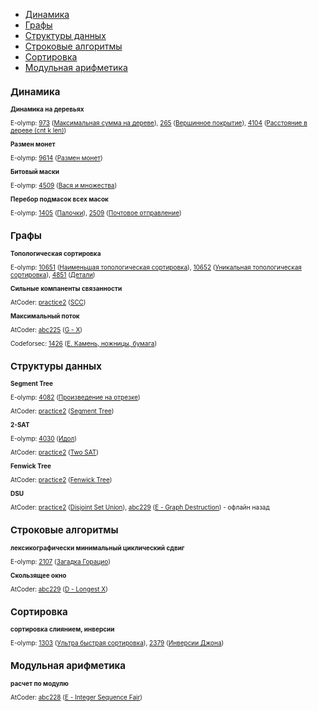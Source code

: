 
* [Динамика](#Динамика)
* [Графы](#Графы)
* [Структуры данных](#Структуры-данных)
* [Строковые алгоритмы](#Строковые-алгоритмы)
* [Сортировка](#Сортировка)
* [Модульная арифметика](#Модульная-арифметика)

<font size="1">

## Динамика

**Динамика на деревьях**

E-olymp: [973](https://www.e-olymp.com/ru/problems/973) ([Максимальная сумма на дереве](https://www.e-olymp.com/ru/submissions/9341339)), [265](https://www.e-olymp.com/ru/problems/265) ([Вершинное покрытие](https://www.e-olymp.com/ru/submissions/9341778)), [4104](https://www.e-olymp.com/ru/problems/4104) ([Расстояние в дереве (cnt k len)](https://www.e-olymp.com/ru/submissions/9342203))

**Размен монет**

E-olymp: [9614](https://www.e-olymp.com/ru/problems/9614) ([Размен монет](https://www.e-olymp.com/ru/submissions/9446138))

**Битовый маски**

E-olymp: [4509](https://www.e-olymp.com/ru/problems/4509) ([Вася и множества](https://www.e-olymp.com/ru/submissions/9662158))


**Перебор подмасок всех масок**

E-olymp: [1405](https://www.e-olymp.com/ru/problems/1405) ([Палочки](https://www.e-olymp.com/ru/submissions/9660184)), [2509](https://www.e-olymp.com/ru/problems/2509) ([Почтовое отправление](https://www.e-olymp.com/ru/submissions/9661302))



## Графы

**Топологическая сортировка**

E-olymp: [10651](https://www.e-olymp.com/ru/problems/10651) ([Наименьшая топологическая сортировка](https://www.e-olymp.com/ru/submissions/9363919)), [10652](https://www.e-olymp.com/ru/problems/10652) ([Уникальная топологическая сортировка](https://www.e-olymp.com/ru/submissions/9363996)), [4851](https://www.e-olymp.com/ru/problems/4851) ([Детали](https://www.e-olymp.com/ru/submissions/9364225))

**Сильные компаненты связанности**

AtCoder: [practice2](https://atcoder.jp/contests/practice2/tasks/practice2_g) ([SCC](https://atcoder.jp/contests/practice2/submissions/26519064))

**Максимальный поток**

AtCoder: [abc225](https://atcoder.jp/contests/abc225/tasks/abc225_g) ([G - X](https://atcoder.jp/contests/abc225/submissions/26981658))

Codeforsec: [1426](https://codeforces.com/contest/1426/problem/E) ([E. Камень, ножницы, бумага](https://codeforces.com/contest/1426/submission/134348352))


## Структуры данных

**Segment Tree**

E-olymp: [4082](https://www.e-olymp.com/ru/problems/4082) ([Произведение на отрезке](https://www.e-olymp.com/ru/submissions/9432813))

AtCoder: [practice2](https://atcoder.jp/contests/practice2/tasks/practice2_j) ([Segment Tree](https://atcoder.jp/contests/practice2/submissions/26520802))

**2-SAT**

E-olymp: [4030](https://www.e-olymp.com/ru/problems/4030) ([Идол](https://www.e-olymp.com/ru/submissions/9502710))

AtCoder: [practice2](https://atcoder.jp/contests/practice2/tasks/practice2_h) ([Two SAT](https://atcoder.jp/contests/practice2/submissions/26519380))

**Fenwick Tree**

AtCoder: [practice2](https://atcoder.jp/contests/practice2/tasks/practice2_b) ([Fenwick Tree](https://atcoder.jp/contests/practice2/submissions/26521284))

**DSU**

AtCoder: [practice2](https://atcoder.jp/contests/practice2/tasks/practice2_a) ([Disjoint Set Union](https://atcoder.jp/contests/practice2/submissions/26518973)), [abc229](https://atcoder.jp/contests/abc229/tasks/abc229_e) ([E - Graph Destruction](https://atcoder.jp/contests/abc229/submissions/27581929)) - офлайн назад


## Строковые алгоритмы

**лексикографически минимальный циклический сдвиг**

E-olymp: [2107](https://www.e-olymp.com/ru/problems/2107) ([Загадка Горацио](https://www.e-olymp.com/ru/submissions/9502710))

**Скользящее окно**

AtCoder: [abc229](https://atcoder.jp/contests/abc229/tasks/abc229_d) ([D - Longest X](https://atcoder.jp/contests/abc229/submissions/27581774))

## Сортировка

**сортировка слиянием, инверсии**

E-olymp: [1303](https://www.e-olymp.com/ru/problems/1303) ([Ультра быстрая сортировка](https://www.e-olymp.com/ru/submissions/9863401)), [2379](https://www.e-olymp.com/ru/problems/2379) ([Инверсии Джона](https://www.e-olymp.com/ru/submissions/9869298))


## Модульная арифметика

**расчет по модулю**

AtCoder: [abc228](https://atcoder.jp/contests/abc228/tasks/abc228_e) ([E - Integer Sequence Fair](https://atcoder.jp/contests/abc228/submissions/27410930))

</font>
